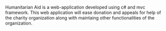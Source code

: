 Humanitarian Aid is a web-application developed using c# and mvc framework. This web application will ease donation and appeals for help of the charity organization along with maintaing other functionalities of the organization.

